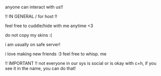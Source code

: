 anyone can interact with us!!

!! IN GENERAL / for host !!

feel free to cuddle/hide with me anytime <3

do not copy my skins :(

i am usually on safe server!

i love making new friends :3 feel free to whisp. me


!! IMPORTANT !!
not everyone in our sys is social or is okay with c+h, if you see it in the name, you can do that!

<!---
melodicpetrichor/melodicpetrichor is a ✨ special ✨ repository because its `README.md` (this file) appears on your GitHub profile.
You can click the Preview link to take a look at your changes.
--->
